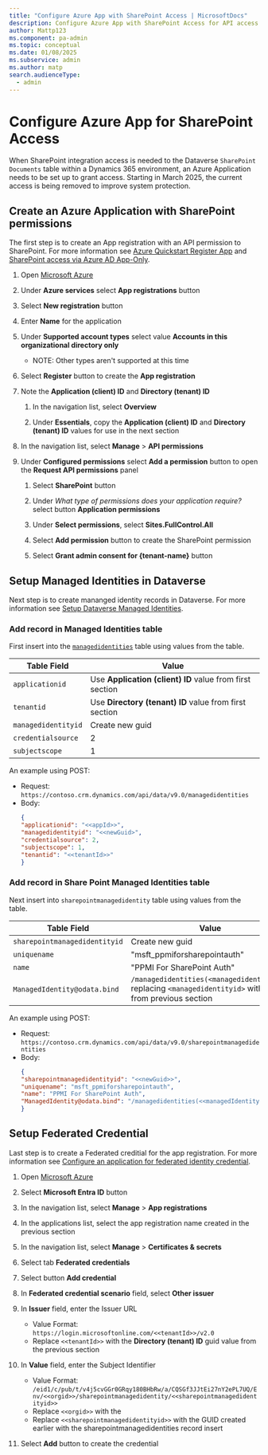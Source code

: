 ```yaml
---
title: "Configure Azure App with SharePoint Access | MicrosoftDocs"
description: Configure Azure App with SharePoint Access for API access to access the SharePoint integration table
author: Mattp123
ms.component: pa-admin
ms.topic: conceptual
ms.date: 01/08/2025
ms.subservice: admin
ms.author: matp
search.audienceType: 
  - admin
---
```

# Configure Azure App for SharePoint Access

When SharePoint integration access is needed to the Dataverse `SharePoint Documents` table within a Dynamics 365 environment, an Azure Application needs to be set up to grant access. Starting in March 2025, the current access is being removed to improve system protection.

## Create an Azure Application with SharePoint permissions

The first step is to create an App registration with an API permission to SharePoint. For more information see [Azure Quickstart Register App](/entra/identity-platform/quickstart-register-app?tabs=certificate) and [SharePoint access via Azure AD App-Only](/sharepoint/dev/solution-guidance/security-apponly-azuread).

1. Open [Microsoft Azure](https://portal.azure.com/#home)

1. Under **Azure services** select **App registrations** button

1. Select **New registration** button

1. Enter **Name** for the application

1. Under **Supported account types** select value **Accounts in this organizational directory only**
   - NOTE: Other types aren't supported at this time

1. Select **Register** button to create the **App registration**

1. Note the **Application (client) ID** and **Directory (tenant) ID**

   1. In the navigation list, select **Overview**

   1. Under **Essentials**, copy the **Application (client) ID** and **Directory (tenant) ID** values for use in the next section

1. In the navigation list, select **Manage** > **API permissions**

1. Under **Configured permissions** select **Add a permission** button to open the **Request API permissions** panel

   1. Select **SharePoint** button

   1. Under *What type of permissions does your application require?* select button **Application permissions**

   1. Under **Select permissions**, select **Sites.FullControl.All**

   1. Select **Add permission** button to create the SharePoint permission

   1. Select **Grant admin consent for {tenant-name}** button

## Setup Managed Identities in Dataverse

Next step is to create mananged identity records in Dataverse. For more information see [Setup Dataverse Managed Identities](/power-platform/admin/set-up-managed-identity).

### Add record in **Managed Identities** table

First insert into the [`managedidentities`](/power-apps/developer/data-platform/reference/entities/managedidentity) table using values from the table.

| Table Field | Value |
| --- | --- |
| `applicationid` | Use **Application (client) ID** value from first section |
| `tenantid` | Use **Directory (tenant) ID** value from first section |
| `managedidentityid` | Create new guid |
| `credentialsource` | 2 |
| `subjectscope` | 1 |

An example using POST: 
- Request: `https://contoso.crm.dynamics.com/api/data/v9.0/managedidentities`
- Body: 
  ```json
  {
  "applicationid": "<<appId>>",
  "managedidentityid": "<<newGuid>",
  "credentialsource": 2,
  "subjectscope": 1,
  "tenantid": "<<tenantId>>"
  }
  ```

### Add record in **Share Point Managed Identities** table

Next insert into `sharepointmanagedidentity` table using values from the table.

| Table Field | Value |
| --- | --- |
| `sharepointmanagedidentityid` | Create new guid |
| `uniquename` | "msft_ppmiforsharepointauth" |
| `name` | "PPMI For SharePoint Auth" |
| `ManagedIdentity@odata.bind` | `/managedidentities(<managedidentityid>)` replacing `<managedidentityid>` with value from previous section  |

An example using POST: 
- Request: `https://contoso.crm.dynamics.com/api/data/v9.0/sharepointmanagedidentities`
- Body:
  ```json
  {
  "sharepointmanagedidentityid": "<<newGuid>>",
  "uniquename": "msft_ppmiforsharepointauth",
  "name": "PPMI For SharePoint Auth",
  "ManagedIdentity@odata.bind": "/managedidentities(<<managedIdentityId>>)"
  }
  ```

## Setup Federated Credential

Last step is to create a Federated creditial for the app registration. For more information see [Configure an application for federated identity credential](/entra/workload-id/workload-identity-federation-config-app-trust-managed-identity?tabs=microsoft-entra-admin-center).

1. Open [Microsoft Azure](https://portal.azure.com/#home)

1. Select **Microsoft Entra ID** button

1. In the navigation list, select **Manage** > **App registrations**

1. In the applications list, select the app registration name created in the previous section

1. In the navigation list, select **Manage** > **Certificates & secrets**

1. Select tab **Federated credentials**

1. Select button **Add credential**

1. In **Federated credential scenario** field, select **Other issuer**

1. In **Issuer** field, enter the Issuer URL

   - Value Format: `https://login.microsoftonline.com/<<tenantId>>/v2.0`
   - Replace `<<tenantId>>` with the **Directory (tenant) ID** guid value from the previous section

1. In **Value** field, enter the Subject Identifier 

    - Value Format: `/eid1/c/pub/t/v4j5cvGGr0GRqy180BHbRw/a/CQSGf3JJtEi27nY2ePL7UQ/Env/<<orgid>>/sharepointmanagedidentity/<<sharepointmanagedidentityid>>`
    - Replace `<<orgid>>` with the
    - Replace `<<sharepointmanagedidentityid>>` with the GUID created earlier with the sharepointmanagedidentities record insert
   
1. Select **Add** button to create the credential



